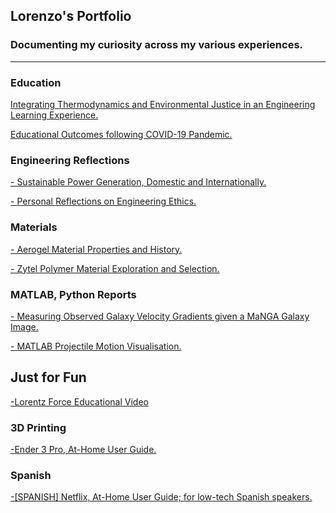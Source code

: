 ## Lorenzo's Portfolio
### Documenting my curiosity across my various experiences.
---

### Education

  <a href="pdf/engEDU_LS.pdf" target="_blank">  Integrating Thermodynamics and Environmental Justice in an Engineering Learning Experience.<a>
  
  <a href="pdf/Education_Impacts_Covid.pdf" target="_blank">  Educational Outcomes following COVID-19 Pandemic.</a>
  

### Engineering Reflections

  <a href="pdf/Pow_Gen_Refl.pdf" target="_blank">-  Sustainable Power Generation, Domestic and Internationally.</a>

  <a href="pdf/Refl_EngEthics.pdf" target="_blank">-  Personal Reflections on Engineering Ethics.</a>
  
### Materials

  <a href="pdf/aerogels_history_LS.pdf" target="_blank">-  Aerogel Material Properties and History.</a>

  <a href="pdf/Materials_Final_Gr.pdf" target="_blank">-  Zytel Polymer Material Exploration and Selection.</a>

### MATLAB, Python Reports
  
  <a href="pdf/lorenzo_salgado_astro.pdf" target="_blank">-  Measuring Observed Galaxy Velocity Gradients given a MaNGA Galaxy Image.</a>
  
  <a href="pdf/LorenzoSalgado_ES2_FinalProject.pdf" target="_blank">-  MATLAB Projectile Motion Visualisation.</a>  

## Just for Fun

  <a href="https://www.youtube.com/watch?v=W7n8QA71kwo" target="blank">-Lorentz Force Educational Video</a>  

### 3D Printing
  
  <a href="pdf/User Guide Ender 3 Pro.pdf" target="_blank">-Ender 3 Pro, At-Home User Guide.</a>  

### Spanish
    
  <a href="pdf/Netflix_Guide_Spanish.pdf" target="_blank">-[SPANISH] Netflix, At-Home User Guide; for low-tech Spanish speakers.</a>  

<!--
---
<a href="pdf/HeatTransfer_Model_Gr.pdf" target="_blank">-Aerogel as an Insulating Material.</a>

<a href="pdf/BioMaterials_Gr.pdf" target="_blank">-Exploring Biomaterial Properties.</a>
<p style="font-size:11px">Page template forked from <a href="https://github.com/evanca/quick-portfolio">evanca</a></p>
<!-- Remove above link if you don't want to attibute -->
